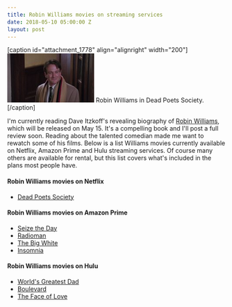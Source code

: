 ```yaml
---
title: Robin Williams movies on streaming services
date: 2018-05-10 05:00:00 Z
layout: post
---
```


\[caption id="attachment\_1778" align="alignright" width="200"\]![](/assets/images/MV5BYmRmMWYyODUtNjMyZS00NjA2LThhODMtZGE2NmE1MmExNWMyXkEyXkFqcGdeQXVyNTA4NjQzMzc@._V1_-200x113.jpg) Robin Williams in Dead Poets Society.\[/caption\]

I'm currently reading Dave Itzkoff's revealing biography of [Robin Williams](https://amzn.to/2rBXtzI), which will be released on May 15. It's a compelling book and I'll post a full review soon. Reading about the talented comedian made me want to rewatch some of his films. Below is a list Williams movies currently available on Netflix, Amazon Prime and Hulu streaming services. Of course many others are available for rental, but this list covers what's included in the plans most people have.

#### Robin Williams movies on Netflix

- [Dead Poets Society](https://www.netflix.com/title/426589)

#### Robin Williams movies on Amazon Prime

- [Seize the Day](https://amzn.to/2rxEbwm)
- [Radioman](https://amzn.to/2jNZ4iH)
- [The Big White](https://amzn.to/2rzVDjL)
- [Insomnia](https://amzn.to/2I9Ncln)

#### Robin Williams movies on Hulu

- [World's Greatest Dad](https://www.hulu.com/watch/1084250)
- [Boulevard](https://www.hulu.com/watch/1228379)
- [The Face of Love](https://www.hulu.com/watch/1109456)
